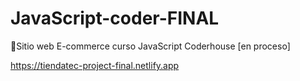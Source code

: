# JavaScript-coder-FINAL

🌱Sitio web E-commerce curso JavaScript Coderhouse [en proceso]

https://tiendatec-project-final.netlify.app
